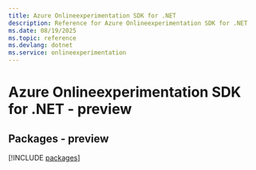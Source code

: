 ```yaml
---
title: Azure Onlineexperimentation SDK for .NET
description: Reference for Azure Onlineexperimentation SDK for .NET
ms.date: 08/19/2025
ms.topic: reference
ms.devlang: dotnet
ms.service: onlineexperimentation
---
```

# Azure Onlineexperimentation SDK for .NET - preview
## Packages - preview
[!INCLUDE [packages](onlineexperimentation-index.md)]